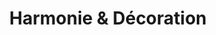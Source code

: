 ---
title: "Harmonie & Décoration"
url: /issy-les-moulineaux/harmonie-und-decoration/
shop: Küchen
---
